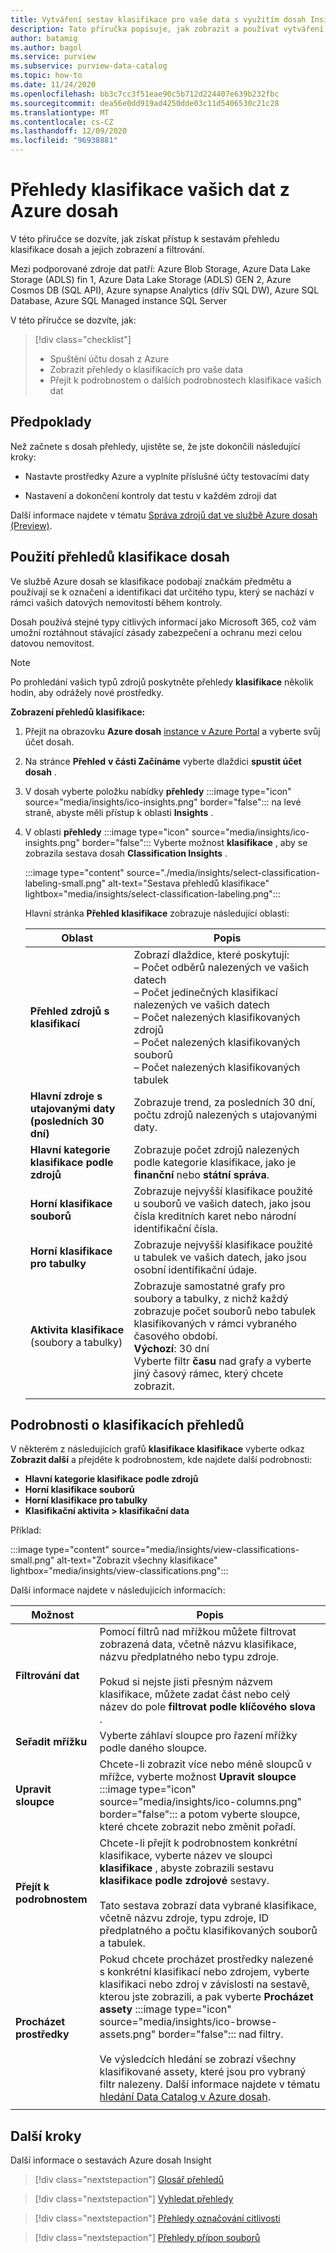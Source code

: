 ```yaml
---
title: Vytváření sestav klasifikace pro vaše data s využitím dosah Insights (Preview)
description: Tato příručka popisuje, jak zobrazit a používat vytváření sestav klasifikace dosah Insights pro vaše data.
author: batamig
ms.author: bagol
ms.service: purview
ms.subservice: purview-data-catalog
ms.topic: how-to
ms.date: 11/24/2020
ms.openlocfilehash: bb3c7cc3f51eae90c5b712d224407e639b232fbc
ms.sourcegitcommit: dea56e0dd919ad4250dde03c11d5406530c21c28
ms.translationtype: MT
ms.contentlocale: cs-CZ
ms.lasthandoff: 12/09/2020
ms.locfileid: "96938881"
---
```

# <a name="classification-insights-about-your-data-from-azure-purview"></a>Přehledy klasifikace vašich dat z Azure dosah

V této příručce se dozvíte, jak získat přístup k sestavám přehledu klasifikace dosah a jejich zobrazení a filtrování.

Mezi podporované zdroje dat patří: Azure Blob Storage, Azure Data Lake Storage (ADLS) fin 1, Azure Data Lake Storage (ADLS) GEN 2, Azure Cosmos DB (SQL API), Azure synapse Analytics (dřív SQL DW), Azure SQL Database, Azure SQL Managed instance SQL Server

V této příručce se dozvíte, jak:

> [!div class="checklist"]
> - Spuštění účtu dosah z Azure
> - Zobrazit přehledy o klasifikacích pro vaše data
> - Přejít k podrobnostem o dalších podrobnostech klasifikace vašich dat

## <a name="prerequisites"></a>Předpoklady

Než začnete s dosah přehledy, ujistěte se, že jste dokončili následující kroky:

- Nastavte prostředky Azure a vyplníte příslušné účty testovacími daty

- Nastavení a dokončení kontroly dat testu v každém zdroji dat 

Další informace najdete v tématu [Správa zdrojů dat ve službě Azure dosah (Preview)](manage-data-sources.md).

## <a name="use-purview-classification-insights"></a>Použití přehledů klasifikace dosah

Ve službě Azure dosah se klasifikace podobají značkám předmětu a používají se k označení a identifikaci dat určitého typu, který se nachází v rámci vašich datových nemovitostí během kontroly.

Dosah používá stejné typy citlivých informací jako Microsoft 365, což vám umožní roztáhnout stávající zásady zabezpečení a ochranu mezi celou datovou nemovitost.

> [!NOTE]
> Po prohledání vašich typů zdrojů poskytněte přehledy **klasifikace** několik hodin, aby odrážely nové prostředky.

**Zobrazení přehledů klasifikace:**

1. Přejít na obrazovku **Azure dosah** [instance v Azure Portal](https://aka.ms/purviewportal) a vyberte svůj účet dosah.

1. Na stránce **Přehled** **v části Začínáme** vyberte dlaždici **spustit účet dosah** .

1. V dosah vyberte položku nabídky **přehledy** :::image type="icon" source="media/insights/ico-insights.png" border="false"::: na levé straně, abyste měli přístup k oblasti **Insights** .

1. V oblasti **přehledy** :::image type="icon" source="media/insights/ico-insights.png" border="false"::: Vyberte možnost **klasifikace** , aby se zobrazila sestava dosah **Classification Insights** .

   :::image type="content" source="./media/insights/select-classification-labeling-small.png" alt-text="Sestava přehledů klasifikace" lightbox="media/insights/select-classification-labeling.png":::

   Hlavní stránka **Přehled klasifikace** zobrazuje následující oblasti:

   |Oblast  |Popis  |
   |---------|---------|
   |**Přehled zdrojů s klasifikací**     |Zobrazí dlaždice, které poskytují: <br>– Počet odběrů nalezených ve vašich datech <br>– Počet jedinečných klasifikací nalezených ve vašich datech <br>– Počet nalezených klasifikovaných zdrojů <br>– Počet nalezených klasifikovaných souborů <br>– Počet nalezených klasifikovaných tabulek         |
   |**Hlavní zdroje s utajovanými daty (posledních 30 dní)**     |Zobrazuje trend, za posledních 30 dní, počtu zdrojů nalezených s utajovanými daty.            |
   |**Hlavní kategorie klasifikace podle zdrojů**     |Zobrazuje počet zdrojů nalezených podle kategorie klasifikace, jako je **finanční** nebo **státní správa**.      |
   |**Horní klasifikace souborů**     |Zobrazuje nejvyšší klasifikace použité u souborů ve vašich datech, jako jsou čísla kreditních karet nebo národní identifikační čísla.         |
   |**Horní klasifikace pro tabulky**     | Zobrazuje nejvyšší klasifikace použité u tabulek ve vašich datech, jako jsou osobní identifikační údaje. |   
   |  **Aktivita klasifikace** <br>(soubory a tabulky) |  Zobrazuje samostatné grafy pro soubory a tabulky, z nichž každý zobrazuje počet souborů nebo tabulek klasifikovaných v rámci vybraného časového období. <br>**Výchozí**: 30 dní<br>Vyberte filtr **času** nad grafy a vyberte jiný časový rámec, který chcete zobrazit.    |
   |    |    |

## <a name="classification-insights-drilldown"></a>Podrobnosti o klasifikacích přehledů

V některém z následujících grafů **klasifikace klasifikace** vyberte odkaz **Zobrazit další** a přejděte k podrobnostem, kde najdete další podrobnosti:

- **Hlavní kategorie klasifikace podle zdrojů**
- **Horní klasifikace souborů**
- **Horní klasifikace pro tabulky**
- **Klasifikační aktivita > klasifikační data**

Příklad:

:::image type="content" source="media/insights/view-classifications-small.png" alt-text="Zobrazit všechny klasifikace" lightbox="media/insights/view-classifications.png":::

Další informace najdete v následujících informacích:

|Možnost  |Popis  |
|---------|---------|
|**Filtrování dat**     |  Pomocí filtrů nad mřížkou můžete filtrovat zobrazená data, včetně názvu klasifikace, názvu předplatného nebo typu zdroje. <br><br>Pokud si nejste jisti přesným názvem klasifikace, můžete zadat část nebo celý název do pole **filtrovat podle klíčového slova** .       |
|**Seřadit mřížku** |Vyberte záhlaví sloupce pro řazení mřížky podle daného sloupce. | 
|**Upravit sloupce**     |  Chcete-li zobrazit více nebo méně sloupců v mřížce, vyberte možnost **Upravit sloupce** :::image type="icon" source="media/insights/ico-columns.png" border="false"::: a potom vyberte sloupce, které chcete zobrazit nebo změnit pořadí.   |
|**Přejít k podrobnostem**     | Chcete-li přejít k podrobnostem konkrétní klasifikace, vyberte název ve sloupci **klasifikace** , abyste zobrazili sestavu **klasifikace podle zdrojové** sestavy. <br><br>Tato sestava zobrazí data vybrané klasifikace, včetně názvu zdroje, typu zdroje, ID předplatného a počtu klasifikovaných souborů a tabulek.      |
|**Procházet prostředky**     |  Pokud chcete procházet prostředky nalezené s konkrétní klasifikací nebo zdrojem, vyberte klasifikaci nebo zdroj v závislosti na sestavě, kterou jste zobrazili, a pak vyberte **Procházet assety** :::image type="icon" source="media/insights/ico-browse-assets.png" border="false"::: nad filtry. <br><br>Ve výsledcích hledání se zobrazí všechny klasifikované assety, které jsou pro vybraný filtr nalezeny.  Další informace najdete v tématu [hledání Data Catalog v Azure dosah](how-to-search-catalog.md).       |
| | |

## <a name="next-steps"></a>Další kroky

Další informace o sestavách Azure dosah Insight
> [!div class="nextstepaction"]
> [Glosář přehledů](glossary-insights.md)

> [!div class="nextstepaction"]
> [Vyhledat přehledy](scan-insights.md)

> [!div class="nextstepaction"]
> [Přehledy označování citlivosti](./sensitivity-insights.md)

> [!div class="nextstepaction"]
> [Přehledy přípon souborů](file-extension-insights.md)